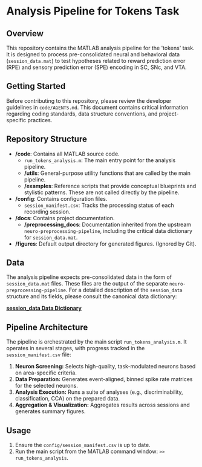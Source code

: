 # Analysis Pipeline for Tokens Task

## Overview

This repository contains the MATLAB analysis pipeline for the 'tokens' task. It is designed to process pre-consolidated neural and behavioral data (`session_data.mat`) to test hypotheses related to reward prediction error (RPE) and sensory prediction error (SPE) encoding in SC, SNc, and VTA.

## Getting Started

Before contributing to this repository, please review the developer guidelines in `code/AGENTS.md`. This document contains critical information regarding coding standards, data structure conventions, and project-specific practices.

## Repository Structure

-   **/code**: Contains all MATLAB source code.
    -   `run_tokens_analysis.m`: The main entry point for the analysis pipeline.
    -   **/utils**: General-purpose utility functions that are called by the main pipeline.
    -   **/examples**: Reference scripts that provide conceptual blueprints and stylistic patterns. These are not called directly by the pipeline.
-   **/config**: Contains configuration files.
    -   `session_manifest.csv`: Tracks the processing status of each recording session.
-   **/docs**: Contains project documentation.
    -   **/preprocessing_docs**: Documentation inherited from the upstream `neuro-preprocessing-pipeline`, including the critical data dictionary for `session_data.mat`.
-   **/figures**: Default output directory for generated figures. (Ignored by Git).

## Data

The analysis pipeline expects pre-consolidated data in the form of `session_data.mat` files. These files are the output of the separate `neuro-preprocessing-pipeline`. For a detailed description of the `session_data` structure and its fields, please consult the canonical data dictionary:

[**session_data Data Dictionary**](./docs/preprocessing_docs/session_data_dictionary.md)

## Pipeline Architecture

The pipeline is orchestrated by the main script `run_tokens_analysis.m`. It operates in several stages, with progress tracked in the `session_manifest.csv` file:

1.  **Neuron Screening:** Selects high-quality, task-modulated neurons based on area-specific criteria.
2.  **Data Preparation:** Generates event-aligned, binned spike rate matrices for the selected neurons.
3.  **Analysis Execution:** Runs a suite of analyses (e.g., discriminability, classification, CCA) on the prepared data.
4.  **Aggregation & Visualization:** Aggregates results across sessions and generates summary figures.

## Usage

1.  Ensure the `config/session_manifest.csv` is up to date.
2.  Run the main script from the MATLAB command window: `>> run_tokens_analysis`.
